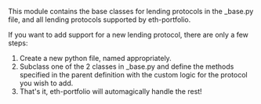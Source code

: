 This module contains the base classes for lending protocols in the _base.py file, and all lending protocols supported by eth-portfolio.

If you want to add support for a new lending protocol, there are only a few steps:
1. Create a new python file, named appropriately.
2. Subclass one of the 2 classes in _base.py and define the methods specified in the parent definition with the custom logic for the protocol you wish to add. 
3. That's it, eth-portfolio will automagically handle the rest!